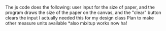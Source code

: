 The js code does the following:
user input for the size of paper, and the program draws the size of the paper on the canvas, and the "clear" button clears the input 
I actually needed this for my design class
Plan to make other measure units available
*also mixitup works now ha!